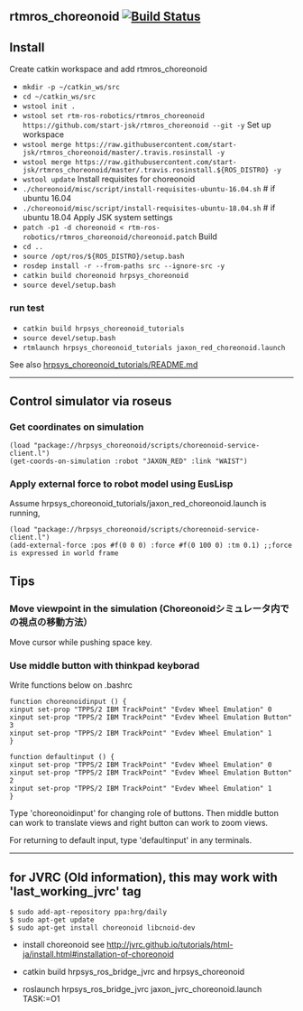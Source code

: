 rtmros_choreonoid  [![Build Status](https://travis-ci.org/start-jsk/rtmros_choreonoid.png)](https://travis-ci.org/start-jsk/rtmros_choreonoid)
-------------

## Install
 Create catkin workspace and add rtmros_choreonoid
 - `mkdir -p ~/catkin_ws/src`
 - `cd ~/catkin_ws/src`
 - `wstool init .`
 - `wstool set rtm-ros-robotics/rtmros_choreonoid https://github.com/start-jsk/rtmros_choreonoid --git -y`
 Set up workspace
 - `wstool merge https://raw.githubusercontent.com/start-jsk/rtmros_choreonoid/master/.travis.rosinstall -y`
 - `wstool merge https://raw.githubusercontent.com/start-jsk/rtmros_choreonoid/master/.travis.rosinstall.${ROS_DISTRO} -y`
 - `wstool update`
 Install requisites for choreonoid
 - `./choreonoid/misc/script/install-requisites-ubuntu-16.04.sh` # if ubuntu 16.04
 - `./choreonoid/misc/script/install-requisites-ubuntu-18.04.sh` # if ubuntu 18.04
 Apply JSK system settings
 - `patch -p1 -d choreonoid < rtm-ros-robotics/rtmros_choreonoid/choreonoid.patch`
 Build
 - `cd ..`
 - `source /opt/ros/${ROS_DISTRO}/setup.bash`
 - `rosdep install -r --from-paths src --ignore-src -y`
 - `catkin build choreonoid hrpsys_choreonoid`
 - `source devel/setup.bash`

### run test

- `catkin build hrpsys_choreonoid_tutorials`
- `source devel/setup.bash`
- `rtmlaunch hrpsys_choreonoid_tutorials jaxon_red_choreonoid.launch`

See also [hrpsys_choreonoid_tutorials/README.md](/hrpsys_choreonoid_tutorials/README.md)

---
## **Control simulator via roseus**

### Get coordinates on simulation
~~~
(load "package://hrpsys_choreonoid/scripts/choreonoid-service-client.l")
(get-coords-on-simulation :robot "JAXON_RED" :link "WAIST")
~~~

### Apply external force to robot model using EusLisp

Assume hrpsys_choreonoid_tutorials/jaxon_red_choreonoid.launch is running,
~~~
(load "package://hrpsys_choreonoid/scripts/choreonoid-service-client.l")
(add-external-force :pos #f(0 0 0) :force #f(0 100 0) :tm 0.1) ;;force is expressed in world frame
~~~

## **Tips**

### Move viewpoint in the simulation (Choreonoidシミュレータ内での視点の移動方法）
Move cursor while pushing space key.

### Use middle button with thinkpad keyborad

Write functions below on .bashrc
~~~
function choreonoidinput () {
xinput set-prop "TPPS/2 IBM TrackPoint" "Evdev Wheel Emulation" 0
xinput set-prop "TPPS/2 IBM TrackPoint" "Evdev Wheel Emulation Button" 3
xinput set-prop "TPPS/2 IBM TrackPoint" "Evdev Wheel Emulation" 1
}

function defaultinput () {
xinput set-prop "TPPS/2 IBM TrackPoint" "Evdev Wheel Emulation" 0
xinput set-prop "TPPS/2 IBM TrackPoint" "Evdev Wheel Emulation Button" 2
xinput set-prop "TPPS/2 IBM TrackPoint" "Evdev Wheel Emulation" 1
}
~~~

Type 'choreonoidinput' for changing role of buttons. Then middle button can work to translate views and right button can work to zoom views.

For returning to default input, type 'defaultinput' in any terminals.

---

## for JVRC (Old information), this may work with 'last_working_jvrc' tag
```
$ sudo add-apt-repository ppa:hrg/daily
$ sudo apt-get update
$ sudo apt-get install choreonoid libcnoid-dev
```
- install choreonoid see http://jvrc.github.io/tutorials/html-ja/install.html#installation-of-choreonoid  

- catkin build hrpsys_ros_bridge_jvrc and hrpsys_choreonoid

- roslaunch hrpsys_ros_bridge_jvrc jaxon_jvrc_choreonoid.launch TASK:=O1
